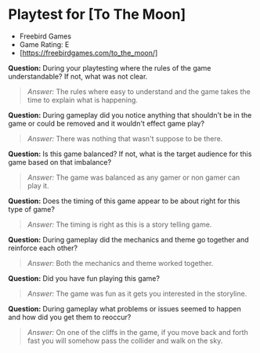 # Playtest for [To The Moon]

* Freebird Games
* Game Rating: E
* [https://freebirdgames.com/to_the_moon/]

**Question:** During your playtesting where the rules of the game understandable? If not, what was not clear.
> _Answer:_ The rules where easy to understand and the game takes the time to explain what is happening.

**Question:** During gameplay did you notice anything that shouldn't be in the game or could be removed and it wouldn't effect game play?
> _Answer:_ There was nothing that wasn't suppose to be there.

**Question:** Is this game balanced? If not, what is the target audience for this game based on that imbalance?
> _Answer:_ The game was balanced as any gamer or non gamer can play it.

**Question:** Does the timing of this game appear to be about right for this type of game?
> _Answer:_ The timing is right as this is a story telling game.

**Question:** During gameplay did the mechanics and theme go together and reinforce each other?
> _Answer:_ Both the mechanics and theme worked together.

**Question:** Did you have fun playing this game?
> _Answer:_ The game was fun as it gets you interested in the storyline.

**Question:** During gameplay what problems or issues seemed to happen and how did you get them to reoccur?
> _Answer:_ On one of the cliffs in the game, if you move back and forth fast you will somehow pass the collider and walk on the sky.

